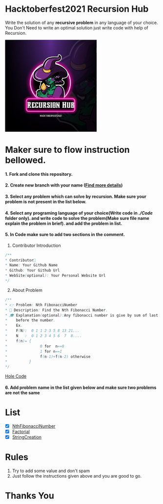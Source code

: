 # Hacktoberfest2021 Recursion Hub

Write the solution of any **recursive problem** in any language of your choice. You Don't Need to write an optimal solution just write code with help of Recursion.

<img src="./static/Hacktoberfest2021.png" width=300 height=300 style="margin:0 auto;" alt="none">

# Maker sure to flow instruction bellowed.

#### 1. Fork and clone this repository.

#### 2. Create new branch with your name ([Find more details](https://github.com/firstcontributions/first-contributions))

#### 3. Select any problem which can solve by recursion. Make sure your problem is not present in the list below.

#### 4. Select any programing language of your choice(Write code in ***./Code*** folder only). and write code to solve the problem(Make sure file name explain the problem in brief). and add the problem in list.
#### 5. In Code make sure to add two sections in the comment.

1. Contributor Introduction

```java
/**
* Contributor🎅
* Name: Your Github Name
* Github: Your Github Url
* WebSite(optional): Your Personal Website Url
*/
```

2. About Problem

```java
/**
* 👉 Problem: Nth FibonacciNumber
* 👑 Description: Find the Nth Fibonacci Number.
* 🎓 Explanation(optional):Any fibonacci number is give by sum of last two fibonacci number
*    before the number.
*    Ex.
*    F(N):  0 1 1 2 3 5 8 13 21...
*    N   :  0 1 2 3 4 5 6  7  8....
*    f(n)= {
*               0 for  n==0
*               1 for n==1
*               f(n-1)+f(n-2) otherwise
*          }
*/
```

[Hole Code](./Code/FibonacciNumber.java)

#### 6. Add problem name in the list given below and make sure two problems are not the same

# List

- [x] [NthFibonacciNumber](./Code/FibonacciNumber.java)
- [x] [Factorial](./Code/Factorial.java)
- [x] [StringCreation](./Code/StringCreation.cpp)

# Rules

1. Try to add some value and don't spam
2. Just follow the instructions given above and you are good to go.

# Thanks You
